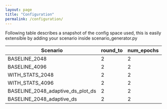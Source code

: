 ```yaml
---
layout: page
title: "Configuration"
permalink: /configuration/
---
```


Following table describes a snapshot of the config space used, this is easily extensible by adding your scenario inside scenario_generator.py

| Scenario                            | round_to | num_epochs | context_length | data_repr | use_adaptive_downsampling | plot_downsampled_graph |
|-------------------------------------|----------|------------|----------------|-----------|--------------------------|------------------------|
| BASELINE_2048                       | 2        | 2          | 2048           | BASELINE  | false                    | false                  |
| BASELINE_4096                       | 2        | 2          | 4096           | BASELINE  | false                    | false                  |
| WITH_STATS_2048                     | 2        | 2          | 2048           | WITH_STATS | false                   | false                  |
| WITH_STATS_4096                     | 2        | 2          | 4096           | WITH_STATS | false                   | false                  |
| BASELINE_2048_adaptive_ds_plot_ds   | 2        | 2          | 2048           | BASELINE  | true                     | true                   |
| BASELINE_2048_adaptive_ds           | 2        | 2          | 2048           | BASELINE  | true                     | false                  |

